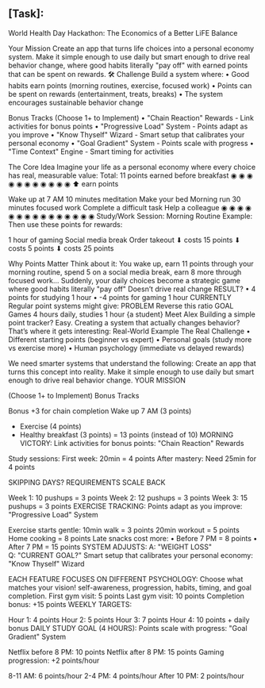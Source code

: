 ## [Task]: 
World Health Day Hackathon: The Economics of a Better LiFE Balance 

Your Mission Create an app that turns life choices into a personal economy system. Make it simple enough to use daily but smart enough to drive real behavior change, where good habits literally "pay off" with earned points that can be spent on rewards. 🛠 Challenge Build a system where: • Good habits earn points (morning routines, exercise, focused work) • Points can be spent on rewards (entertainment, treats, breaks) • The system encourages sustainable behavior change 

Bonus Tracks (Choose 1+ to Implement) 
• "Chain Reaction" Rewards - Link activities for bonus points 
• "Progressive Load" System - Points adapt as you improve 
• "Know Thyself" Wizard - Smart setup that calibrates your personal economy 
• "Goal Gradient" System - Points scale with progress 
• "Time Context" Engine - Smart timing for activities

The Core Idea
Imagine your life as a personal economy where every choice has real, measurable value:
Total: 11 points earned before breakfast
◉ ◉ ◉
◉ ◉
◉
◉ ◉ ◉ ◉ ◉
⬆ earn points

Wake up at 7 AM
10 minutes meditation
Make your bed
Morning run
30 minutes focused work
Complete a difficult task
Help a colleague
◉ ◉ ◉ ◉
◉ ◉ ◉ ◉ ◉ ◉ ◉ ◉
◉ ◉ ◉
Study/Work Session:
Morning Routine Example:
Then use these points for rewards:

1 hour of gaming
Social media break
Order takeout
⬇ costs 15 points
⬇ costs 5 points
⬇ costs 25 points

Why Points Matter
Think about it: You wake up, earn 11 points through your morning routine, spend 5 on a social media break, earn 8 more through focused work… Suddenly, your daily choices become a strategic game where good habits literally "pay off"
Doesn’t drive real change
RESULT?
•	4 points for studying 1 hour
	•	-4 points for gaming 1 hour
CURRENTLY
Regular point systems might give:
PROBLEM
Reverse this ratio
GOAL
Games 4 hours daily, studies 1 hour
{a student}
Meet Alex
Building a simple point tracker? Easy. Creating a system that actually changes behavior? That’s where it gets interesting:
Real-World Example
The Real Challenge
•	Different starting points (beginner vs expert)
	•	Personal goals (study more vs exercise more)
	•	Human psychology (immediate vs delayed rewards)

We need smarter systems that understand the following:
Create an app that turns this concept into reality. Make it simple enough to use daily but smart enough to drive real behavior change.
YOUR MISSION


(Choose 1+ to Implement)
Bonus Tracks

Bonus +3 for chain completion
Wake up 7 AM (3 points)
+ Exercise (4 points)
+ Healthy breakfast (3 points)
= 13 points (instead of 10)
MORNING VICTORY:
Link activities for bonus points:
"Chain Reaction" Rewards

Study sessions:
First week: 20min = 4 points
After mastery: Need 25min for 4 points

SKIPPING DAYS?
REQUIREMENTS SCALE BACK

Week 1: 10 pushups = 3 points
Week 2: 12 pushups = 3 points
Week 3: 15 pushups = 3 points
EXERCISE TRACKING:
Points adapt as you improve:
"Progressive Load" System

Exercise starts gentle:
10min walk = 3 points
20min workout = 5 points
Home cooking = 8 points
Late snacks cost more:
	•	Before 7 PM = 8 points
	•	After 7 PM = 15 points
SYSTEM ADJUSTS:
A: "WEIGHT LOSS"
Q: "CURRENT GOAL?"
Smart setup that calibrates your personal economy:
"Know Thyself" Wizard

EACH FEATURE FOCUSES ON DIFFERENT PSYCHOLOGY:
Choose what matches your vision!
self-awareness, progression, habits, timing, and goal completion.
First gym visit: 5 points
Last gym visit: 10 points
Completion bonus: +15 points
WEEKLY TARGETS:

Hour 1: 4 points
Hour 2: 5 points
Hour 3: 7 points
Hour 4: 10 points + daily bonus
DAILY STUDY GOAL (4 HOURS):
Points scale with progress:
"Goal Gradient" System

Netflix before 8 PM: 10 points
Netflix after 8 PM: 15 points
Gaming progression: +2 points/hour

8-11 AM: 6 points/hour
2-4 PM: 4 points/hour
After 10 PM: 2 points/hour